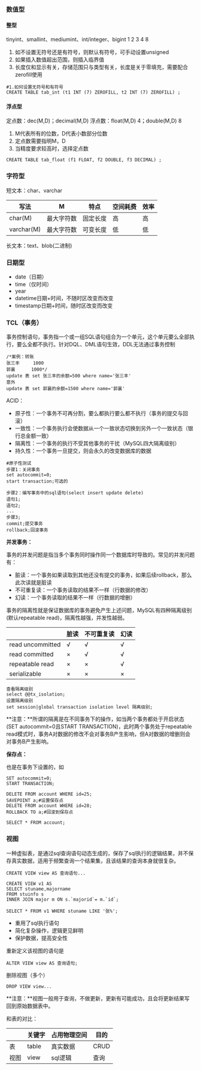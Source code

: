 ### 数值型

#### 整型

tinyint、smallint、mediumint、int/integer、bigint
1	       2		   3	       4		 8

1. 如不设置无符号还是有符号，则默认有符号，可手动设置unsigned
2. 如果插入数值超出范围，则插入临界值
3. 长度仅和显示有关，存储范围只与类型有关，长度是关于零填充，需要配合zerofill使用

```mysql
#1.如何设置无符号和有符号
CREATE TABLE tab_int (t1 INT (7) ZEROFILL, t2 INT (7) ZEROFILL) ;
```

#### 浮点型

定点数：dec(M,D)；decimal(M,D)
浮点数：float(M,D) 4；double(M,D) 8

1. M代表所有的位数，D代表小数部分位数
2. 定点数需要指明M，D
3. 当精度要求较高时，选择定点数

```mysql
CREATE TABLE tab_float (f1 FLOAT, f2 DOUBLE, f3 DECIMAL) ;
```

### 字符型

短文本：char、varchar

| 写法       | M          | 特点     | 空间耗费 | 效率 |
| ---------- | ---------- | -------- | -------- | ---- |
| char(M)    | 最大字符数 | 固定长度 | 高       | 高   |
| varchar(M) | 最大字符数 | 可变长度 | 低       | 低   |

长文本：text、blob(二进制)

### 日期型

- date（日期）
- time（仅时间）
- year
- datetime日期+时间，不随时区改变而改变
- timestamp日期+时间，随时区改变而改变

### TCL（事务）

事务控制语句，事务指一个或一组SQL语句组合为一个单元，这个单元要么全部执行，要么全都不执行。针对DQL、DML语句生效，DDL无法通过事务控制

```mysql
/*案例：转账
张三丰		1000
郭襄		1000*/
update 表 set 张三丰的余额=500 where name='张三丰'
意外
update 表 set 郭襄的余额=1500 where name='郭襄'
```

ACID：

- 原子性：一个事务不可再分割，要么都执行要么都不执行（事务的提交与回滚）
- 一致性：一个事务执行会使数据从一个一致状态切换到另外一个一致状态（银行总金额一致）
- 隔离性：一个事务的执行不受其他事务的干扰（MySQL四大隔离级别）
- 持久性：一个事务一旦提交，则会永久的改变数据库的数据

```mysql
#原子性测试
步骤1：关闭事务
set autocommit=0;
start transaction;可选的

步骤2：编写事务中的sql语句(select insert update delete)
语句1;
语句2;
...
步骤3;
commit;提交事务
rollback;回滚事务
```

**并发事务：**

事务的并发问题是指当多个事务同时操作同一个数据库时导致的。常见的并发问题有：

- 脏读：一个事务如果读取到其他还没有提交的事务，如果后续rollback，那么此次读就是脏读
- 不可重复读：一个事务读取的结果不一样（行数据的修改）
- 幻读：一个事务读取的结果不一样（行数据的增删）

事务的隔离性就是保证数据库的事务避免产生上述问题，MySQL有四种隔离级别(默认repeatable read)，隔离性越强，并发性越弱。

|                  | 脏读 | 不可重复读 | 幻读 |
| ---------------- | ---- | ---------- | ---- |
| read uncommitted | √    | √          | √    |
| read committed   | ×    | √          | √    |
| repeatable read  | ×    | ×          | √    |
| serializable     | ×    | ×          | ×    |

```mysql
查看隔离级别
select @@tx_isolation;
设置隔离级别
set session|global transaction isolation level 隔离级别;
```

**注意：**所谓的隔离是在不同事务下的操作，如当两个事务都处于开启状态(SET autocommit=0且START TRANSACTION)，此时两个事务处于repeatable read模式时，事务A对数据的修改不会对事务B产生影响，但A对数据的增删则会对事务B产生影响。

**保存点：**

也是在事务下设置的，如

```mysql
SET autocommit=0;
START TRANSACTION;

DELETE FROM account WHERE id=25;
SAVEPOINT a;#设置保存点
DELETE FROM account WHERE id=28;
ROLLBACK TO a;#回滚到保存点

SELECT * FROM account;
```

### 视图

一种虚拟表，是通过sql查询语句动态生成的，保存了sql执行的逻辑结果，并不保存真实数据，适用于频繁查询一个结果集，且该结果的查询本身就很复杂。

`CREATE VIEW view AS 查询语句...`

```mysql
CREATE VIEW v1 AS
SELECT stuname,majorname
FROM stuinfo s
INNER JOIN major m ON s.`majorid`= m.`id`;

SELECT * FROM v1 WHERE stuname LIKE '张%';
```

- 重用了sql执行语句
- 简化复杂操作，逻辑更见鲜明
- 保护数据，提高安全性

重新定义该视图的语句是

`ALTER VIEW view AS 查询语句;`

删除视图（多个）

`DROP VIEW view...`

**注意：**视图一般用于查询，不做更新，更新有可能成功，且会将更新结果写回到原始数据表中。

和表的对比：

|      | 关键字 | 占用物理空间 | 目的 |
| ---- | ------ | ------------ | ---- |
| 表   | table  | 真实数据     | CRUD |
| 视图 | view   | sql逻辑      | 查询 |

